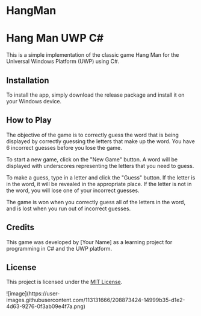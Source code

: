 # HangMan
<h1>Hang Man UWP C#</h1>
<p>This is a simple implementation of the classic game Hang Man for the Universal Windows Platform (UWP) using C#.</p>
<h2>Installation</h2>
<p>To install the app, simply download the release package and install it on your Windows device.</p>
<h2>How to Play</h2>
<p>The objective of the game is to correctly guess the word that is being displayed by correctly guessing the letters that make up the word. You have 6 incorrect guesses before you lose the game.</p>
<p>To start a new game, click on the "New Game" button. A word will be displayed with underscores representing the letters that you need to guess.</p>
<p>To make a guess, type in a letter and click the "Guess" button. If the letter is in the word, it will be revealed in the appropriate place. If the letter is not in the word, you will lose one of your incorrect guesses.</p>
<p>The game is won when you correctly guess all of the letters in the word, and is lost when you run out of incorrect guesses.</p>
<h2>Credits</h2>
<p>This game was developed by [Your Name] as a learning project for programming in C# and the UWP platform.</p>
<h2>License</h2>
<p>This project is licensed under the <a href="LICENSE">MIT License</a>.</p>
![image](https://user-images.githubusercontent.com/113131666/208873424-14999b35-d1e2-4d63-9276-0f3ab09e4f7a.png)

